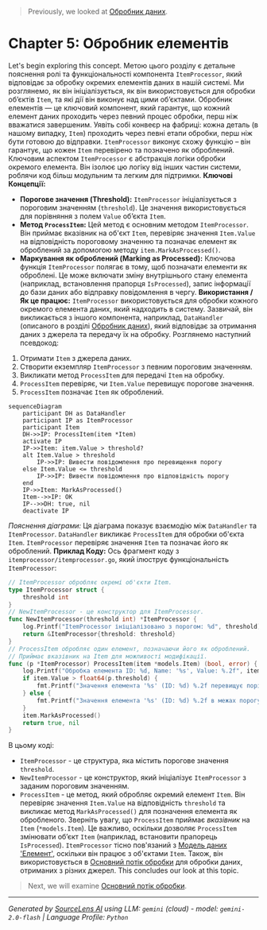 > Previously, we looked at [Обробник даних](04_обробник-даних.md).

# Chapter 5: Обробник елементів
Let's begin exploring this concept. Метою цього розділу є детальне пояснення ролі та функціональності компонента `ItemProcessor`, який відповідає за обробку окремих елементів даних в нашій системі. Ми розглянемо, як він ініціалізується, як він використовується для обробки об’єктів `Item`, та які дії він виконує над цими об’єктами.
Обробник елементів — це ключовий компонент, який гарантує, що кожний елемент даних проходить через певний процес обробки, перш ніж вважатися завершеним. Уявіть собі конвеєр на фабриці: кожна деталь (в нашому випадку, `Item`) проходить через певні етапи обробки, перш ніж бути готовою до відправки. `ItemProcessor` виконує схожу функцію – він гарантує, що кожен `Item` перевірено та позначено як оброблений.
Ключовим аспектом `ItemProcessor` є абстракція логіки обробки окремого елемента. Він ізолює цю логіку від інших частин системи, роблячи код більш модульним та легким для підтримки.
**Ключові Концепції:**
*   **Порогове значення (Threshold):** `ItemProcessor` ініціалізується з пороговим значенням (`threshold`). Це значення використовується для порівняння з полем `Value` об’єкта `Item`.
*   **Метод `ProcessItem`:** Цей метод є основним методом `ItemProcessor`. Він приймає вказівник на об'єкт `Item`, перевіряє значення `Item.Value` на відповідність пороговому значенню та позначає елемент як оброблений за допомогою методу `item.MarkAsProcessed()`.
*   **Маркування як оброблений (Marking as Processed):** Ключова функція `ItemProcessor` полягає в тому, щоб позначати елементи як оброблені. Це може включати зміну внутрішнього стану елемента (наприклад, встановлення прапорця `IsProcessed`), запис інформації до бази даних або відправку повідомлення в чергу.
**Використання / Як це працює:**
`ItemProcessor` використовується для обробки кожного окремого елемента даних, який надходить в систему. Зазвичай, він викликається з іншого компонента, наприклад, `DataHandler` (описаного в розділі [Обробник даних](04_обробник-даних.md)), який відповідає за отримання даних з джерела та передачу їх на обробку.
Розглянемо наступний псевдокод:
1.  Отримати `Item` з джерела даних.
2.  Створити екземпляр `ItemProcessor` з певним пороговим значенням.
3.  Викликати метод `ProcessItem` для передачі `Item` на обробку.
4.  `ProcessItem` перевіряє, чи `Item.Value` перевищує порогове значення.
5.  `ProcessItem` позначає `Item` як оброблений.
```mermaid
sequenceDiagram
    participant DH as DataHandler
    participant IP as ItemProcessor
    participant Item
    DH->>IP: ProcessItem(item *Item)
    activate IP
    IP->>Item: item.Value > threshold?
    alt Item.Value > threshold
        IP->>IP: Вивести повідомлення про перевищення порогу
    else Item.Value <= threshold
        IP->>IP: Вивести повідомлення про відповідність порогу
    end
    IP->>Item: MarkAsProcessed()
    Item-->>IP: OK
    IP-->>DH: true, nil
    deactivate IP
```
*Пояснення діаграми:* Ця діаграма показує взаємодію між `DataHandler` та `ItemProcessor`. `DataHandler` викликає `ProcessItem` для обробки об'єкта `Item`. `ItemProcessor` перевіряє значення `Item` та позначає його як оброблений.
**Приклад Коду:**
Ось фрагмент коду з `itemprocessor/itemprocessor.go`, який ілюструє функціональність `ItemProcessor`:
```go
// ItemProcessor обробляє окремі об'єкти Item.
type ItemProcessor struct {
	threshold int
}
// NewItemProcessor - це конструктор для ItemProcessor.
func NewItemProcessor(threshold int) *ItemProcessor {
	log.Printf("ItemProcessor ініціалізовано з порогом: %d", threshold)
	return &ItemProcessor{threshold: threshold}
}
// ProcessItem обробляє один елемент, позначаючи його як оброблений.
// Приймає вказівник на Item для можливості модифікації.
func (p *ItemProcessor) ProcessItem(item *models.Item) (bool, error) {
	log.Printf("Обробка елемента ID: %d, Name: '%s', Value: %.2f", item.ItemID, item.Name, item.Value)
	if item.Value > float64(p.threshold) {
		fmt.Printf("Значення елемента '%s' (ID: %d) %.2f перевищує поріг %d.\n", item.Name, item.ItemID, item.Value, p.threshold)
	} else {
		fmt.Printf("Значення елемента '%s' (ID: %d) %.2f в межах порогу %d.\n", item.Name, item.ItemID, item.Value, p.threshold)
	}
	item.MarkAsProcessed()
	return true, nil
}
```
В цьому коді:
*   `ItemProcessor` - це структура, яка містить порогове значення `threshold`.
*   `NewItemProcessor` - це конструктор, який ініціалізує `ItemProcessor` з заданим пороговим значенням.
*   `ProcessItem` - це метод, який обробляє окремий елемент `Item`. Він перевіряє значення `Item.Value` на відповідність `threshold` та викликає метод `MarkAsProcessed()` для позначення елемента як обробленого.
Зверніть увагу, що `ProcessItem` приймає *вказівник* на `Item` (`*models.Item`). Це важливо, оскільки дозволяє `ProcessItem` змінювати об’єкт `Item` (наприклад, встановити прапорець `IsProcessed`).
`ItemProcessor` тісно пов'язаний з [Модель даних 'Елемент'](03_модель-даних-елемент.md), оскільки він працює з об'єктами `Item`. Також, він використовується в [Основний потік обробки](06_основний-потік-обробки.md) для обробки даних, отриманих з різних джерел.
This concludes our look at this topic.

> Next, we will examine [Основний потік обробки](06_основний-потік-обробки.md).


---

*Generated by [SourceLens AI](https://github.com/openXFlow/sourceLensAI) using LLM: `gemini` (cloud) - model: `gemini-2.0-flash` | Language Profile: `Python`*